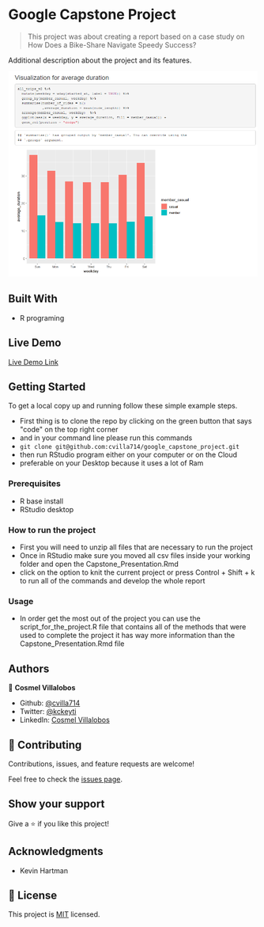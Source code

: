 # Google Capstone Project

> This project was about creating a report based on a case study on How Does a Bike-Share Navigate Speedy Success?

Additional description about the project and its features.

![screenshot](./report_screenshot.png)

## Built With

-   R programing

## Live Demo

[Live Demo Link](https://enigmatic-bastion-06146.herokuapp.com/)

## Getting Started

To get a local copy up and running follow these simple example steps.

-   First thing is to clone the repo by clicking on the green button that says "code" on the top right corner
-   and in your command line please run this commands
-   `git clone git@github.com:cvilla714/google_capstone_project.git`
-   then run RStudio program either on your computer or on the Cloud
-   preferable on your Desktop because it uses a lot of Ram

### Prerequisites

-   R base install
-   RStudio desktop

### How to run the project

-   First you will need to unzip all files that are necessary to run the project
-   Once in RStudio make sure you moved all csv files inside your working folder and open the Capstone_Presentation.Rmd
-   click on the option to knit the current project or press Control + Shift + k to run all of the commands and develop the whole report

### Usage

-   In order get the most out of the project you can use the script_for_the_project.R file that contains all of the methods that were used to complete the project it has way more information than the Capstone_Presentation.Rmd file

## Authors

:bust_in_silhouette: **Cosmel Villalobos**

-   Github: [\@cvilla714](https://github.com/cvilla714)
-   Twitter: [\@kckeyti](https://twitter.com/kckeyti)
-   LinkedIn: [Cosmel Villalobos](https://www.linkedin.com/in/cosvilla/)

## :handshake: Contributing

Contributions, issues, and feature requests are welcome!

Feel free to check the [issues page](https://github.com/cvilla714/google_capstone_project/issues).

## Show your support

Give a :star:️ if you like this project!

## Acknowledgments

-   Kevin Hartman

## :memo: License

This project is [MIT](https://github.com/cvilla714/google_capstone_project/blob/main/LICENSE) licensed.

